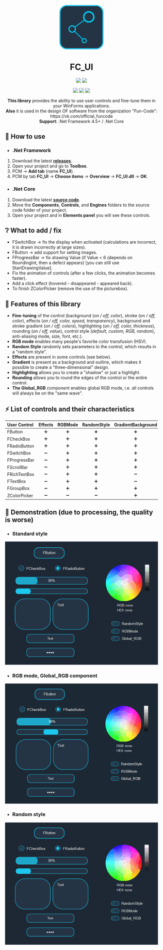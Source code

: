 <p align="center">
<img align="center" src="https://github.com/0xLaileb/WinForms.FC_UI/blob/master/GITHUB_RESOURCES/logo.png?raw=true" width="150"/>
</p>

<h1><div align="center">FC_UI</h1>
<p align="center">
<img src="https://img.shields.io/badge/PRICE-free-%231DC8EE"/>
<img src="https://img.shields.io/badge/SUPPORT-yes-%231DC8EE"/>
</p>

<p align="center">
<img src="https://img.shields.io/github/downloads/0xLaileb/WinForms.FC_UI/total?color=%231DC8EE&label=DOWNLOADS&logo=GitHub&logoColor=%231DC8EE&style=flat"/>
<img src="https://img.shields.io/github/last-commit/0xLaileb/WinForms.FC_UI?color=%231DC8EE&label=LAST%20COMMIT&style=flat"/>
<img src="https://img.shields.io/github/release-date/0xLaileb/WinForms.FC_UI?color=%231DC8EE&label=RELEASE%20DATE&style=flat"/>
</p>

[releases]: https://github.com/0xLaileb/WinForms.FC_UI/releases/
[fun_code]: https://github.com/Fun-Coders/

<p align="center">
<b>This library</b> provides the ability to use user controls and fine-tune them in your WinForms applications.<br>
<b>Also</b> it is used in the design OF software from the organization "Fun-Code": https://vk.com/official_funcode <br>
<b>Support</b>: .Net Framework 4.5+ / .Net Core
</p>

## 🚀 How to use

- ### .Net Framework
1. Download the latest **[releases][releases]**.
2. Open your project and go to **Toolbox**.
3. PCM -> **Add tab** (name **FC_UI**).
4. PCM by tab **FC_UI** -> **Choose items** -> **Overview** -> **FC_UI.dll** -> **OK**.

- ### .Net Core
1. Download the latest **[source code][releases]**.
2. Move the **Components**, **Controls**, and **Engines** folders to the source code folder of your project.
3. Open your project and in **Elements panel** you will see these controls.

## ❔ What to add / fix
- FSwitchBox -> fix the display when activated (calculations are incorrect, it is drawn incorrectly at large sizes).
- FButton -> add support for setting images.
- FProgressBar -> fix drawing Value (if Value < 6 (depends on RoundingInt, then a defect appears) [you can still use StartDrawingValue].
- Fix the animation of controls (after a few clicks, the animation becomes faster).
- Add a click effect (hovered - disappeared - appeared back).
- To finish ZColorPicker (remove the use of the picturebox).

## 🔧 Features of this library
- **Fine-tuning** of the control
(background (*on / off, color*), stroke (*on / off, color*), effects (*on / off, color, speed, transparency*), background and stroke gradient (*on / off, colors*), highlighting (*on / off, color, thickness*), rounding (*on / off, value*), control style (*default, custom, RGB, random*), anti-aliasing mode, size, font, etc.).
- **RGB mode** enables many people's favorite color transfusion (HSV).
- **Random Style** randomly sets parameters to the control, which results in a "random style".
- **Effects** are present in some controls (see below).
- **Gradient** is present as a background and outline, which makes it possible to create a "three-dimensional" design.
- **Highlighting** allows you to create a "shadow" or just a highlight.
- **Rounding** allows you to round the edges of the control or the entire control.
- **The Global_RGB** component enables global RGB mode, i.e. all controls will always be on the "same wave".

## ⚡ List of controls and their characteristics
| User Control | Effects | RGBMode | RandomStyle | GradientBackground | GradientPen | Lighting | Rounding | ReSize |
| :----------- | :-----: | :-----: | :---------: | :----------------: | :---------: | :------: | :------: | :----: |
| FButton      | ➕ | ➕ | ➕ | ➕ | ➕ | ➕ | ➕ | ➕ |
| FCheckBox    | ➕ | ➕ | ➕ | ➕ | ➕ | ➖ | ➕ | ➖ |
| FRadioButton | ➕ | ➕ | ➕ | ➕ | ➕ | ➖ | ➕ | ➖ |
| FSwitchBox   | ➖ | ➕ | ➕ | ➕ | ➕ | ➕ | ➕ | ➕ |
| FProgressBar | ➖ | ➕ | ➕ | ➕ | ➕ | ➕ | ➕ | ➕ |
| FScrollBar   | ➖ | ➕ | ➕ | ➕ | ➕ | ➕ | ➕ | ➕ |
| FRichTextBox | ➖ | ➕ | ➕ | ➖ | ➕ | ➕ | ➕ | ➕ |
| FTextBox     | ➖ | ➕ | ➕ | ➖ | ➕ | ➕ | ➕ | ➕ |
| FGroupBox    | ➖ | ➕ | ➕ | ➕ | ➕ | ➕ | ➕ | ➕ |
| ZColorPicker | ➖ | ➖ | ➖ | ➕ | ➖ | ➖ | ➕ | ➖ |

## 🔎 Demonstration (due to processing, the quality is worse)
- ### Standard style
![](https://github.com/0xLaileb/WinForms.FC_UI/blob/master/GITHUB_RESOURCES/default_style.gif?raw=true)

- ### RGB mode, Global_RGB component
![](https://github.com/0xLaileb/WinForms.FC_UI/blob/master/GITHUB_RESOURCES/rgb.gif?raw=true)

- ### Random style
![](https://github.com/0xLaileb/WinForms.FC_UI/blob/master/GITHUB_RESOURCES/random_style.gif?raw=true)
